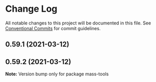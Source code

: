 # Change Log

All notable changes to this project will be documented in this file.
See [Conventional Commits](https://conventionalcommits.org) for commit guidelines.

## 0.59.1 (2021-03-12)



## 0.59.2 (2021-03-12)

**Note:** Version bump only for package mass-tools
